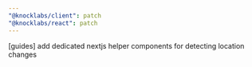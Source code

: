 ```yaml
---
"@knocklabs/client": patch
"@knocklabs/react": patch
---
```


[guides] add dedicated nextjs helper components for detecting location changes
